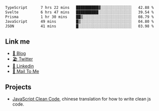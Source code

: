 <!--START_SECTION:waka-->

```txt
TypeScript      7 hrs 22 mins   ██████████▓░░░░░░░░░░░░░░   42.88 %
Svelte          6 hrs 47 mins   ██████████░░░░░░░░░░░░░░░   39.54 %
Prisma          1 hr 30 mins    ██▒░░░░░░░░░░░░░░░░░░░░░░   08.79 %
JavaScript      49 mins         █▒░░░░░░░░░░░░░░░░░░░░░░░   04.80 %
JSON            41 mins         █░░░░░░░░░░░░░░░░░░░░░░░░   03.98 %
```

<!--END_SECTION:waka-->

## Link me

- [📕 Blog](https://chris-yu.vercel.app/)
- [🏖️ Twitter](https://twitter.com/yuetong3yu)
- [🧳 Linkedin](https://www.linkedin.com/in/yuetong3yu)
- [📧 Mail To Me](mailto:yuetong3yu@gmail.com)


## Projects 

- [JavaScript Clean Code](https://js-clean-code-cn.vercel.app/), chinese translation for how to write clean js code.
